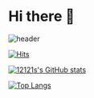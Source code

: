 # Hi there 👋 

<!--
**12121s/12121s** is a ✨ _special_ ✨ repository because its `README.md` (this file) appears on your GitHub profile.

Here are some ideas to get you started:

- 🔭 I’m currently working on ...
I'm working on Android Developer
- 🌱 I’m currently learning ...
- 👯 I’m looking to collaborate on ...
- 🤔 I’m looking for help with ...
- 💬 Ask me about ...
- 📫 How to reach me: ...
- 😄 Pronouns: ...
- ⚡ Fun fact: ...
-->

![header](https://capsule-render.vercel.app/api?type=waving&animation=fadeIn&color=gradient&customColorList=1,2,1,3,30&text=%20Welcome%20illi's%20world%20&fontColor=F8ECE3&height=250&fontSize=50)

[![Hits](https://hits.seeyoufarm.com/api/count/incr/badge.svg?url=https%3A%2F%2Fgithub.com%2F12121s%2Fhit-counter&count_bg=%23ABB8F5&title_bg=%23454545&icon=googlepodcasts.svg&icon_color=%23E7E7E7&title=hits&edge_flat=false)](https://hits.seeyoufarm.com)

[![12121s's GitHub stats](https://github-readme-stats.vercel.app/api?username=12121s&show_icons=true&count_private=true&theme=default&bg_color=15,667eea,fff1eb&title_color=fff&text_color=fff)](https://github.com/anuraghazra/github-readme-stats)

[![Top Langs](https://github-readme-stats.vercel.app/api/top-langs/?username=12121s&layout=compact&theme=default&bg_color=15,fff1eb,667eea&title_color=fff&text_color=fff)](https://github.com/anuraghazra/github-readme-stats)
